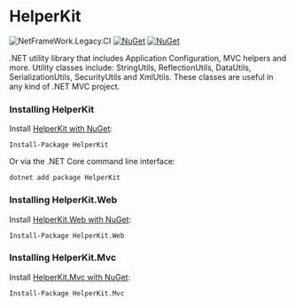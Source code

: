 
HelperKit
=======
![NetFrameWork.Legacy.CI](https://github.com/Jonathandelacruzp/HelperKit/workflows/NetFrameWork.Legacy.CI/badge.svg)
[![NuGet](https://img.shields.io/nuget/dt/helperkit.svg)](https://www.nuget.org/packages/helperkit) 
[![NuGet](https://img.shields.io/nuget/vpre/helperkit.svg)](https://www.nuget.org/packages/helperkit)

.NET utility library that includes Application Configuration, MVC helpers and more. Utility classes include: StringUtils, ReflectionUtils, DataUtils, SerializationUtils, SecurityUtils and XmlUtils. These classes are useful in any kind of .NET MVC project.



### Installing HelperKit

Install [HelperKit with NuGet](https://www.nuget.org/packages/HelperKit):

    Install-Package HelperKit
    
Or via the .NET Core command line interface:

    dotnet add package HelperKit

### Installing HelperKit.Web

Install [HelperKit.Web with NuGet](https://www.nuget.org/packages/HelperKit.Web):

    Install-Package HelperKit.Web

### Installing HelperKit.Mvc

Install [HelperKit.Mvc with NuGet](https://www.nuget.org/packages/HelperKit.Mvc):

    Install-Package HelperKit.Mvc
